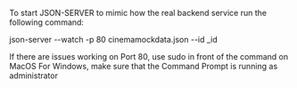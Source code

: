 To start JSON-SERVER to mimic how the real backend service run the following command:

json-server --watch -p 80 cinemamockdata.json --id \_id

If there are issues working on Port 80, use sudo in front of the command on MacOS
For Windows, make sure that the Command Prompt is running as administrator
